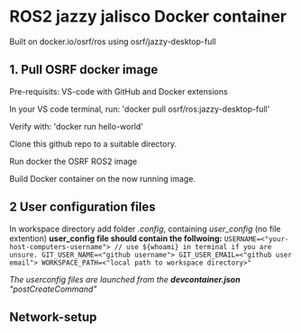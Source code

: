 # ROS2 jazzy jalisco Docker container
Built on docker.io/osrf/ros using osrf/jazzy-desktop-full

## 1. Pull OSRF docker image
Pre-requisits:
VS-code with GitHub and Docker extensions

In your VS code terminal, run: 
'docker pull osrf/ros:jazzy-desktop-full'

Verify with:
'docker run hello-world'

Clone this github repo to a suitable directory.

Run docker the OSRF ROS2 image

Build Docker container on the now running image. 

## 2 User configuration files
In workspace directory add folder *.config*, containing *user_config* (no file extention)
**user_config file should contain the follwoing:** 
`USERNAME=<"your-host-computers-username"> // use ${whoami} in terminal if you are unsure.
GIT_USER_NAME=<"github username">
GIT_USER_EMAIL=<"github user email">
WORKSPACE_PATH=<"local path to workspace directory>"`

*The userconfig files are launched from the **devcontainer.json** "postCreateCommand"*

## Network-setup
